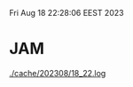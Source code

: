 Fri Aug 18 22:28:06 EEST 2023
# JAM
<a href='./cache/202308/18_22.log'>./cache/202308/18_22.log</a>
